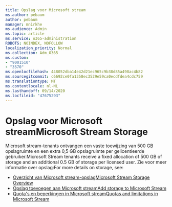 ```yaml
---
title: Opslag voor Microsoft stream
ms.author: pebaum
author: pebaum
manager: mnirkhe
ms.audience: Admin
ms.topic: article
ms.service: o365-administration
ROBOTS: NOINDEX, NOFOLLOW
localization_priority: Normal
ms.collection: Adm_O365
ms.custom:
- "9001510"
- "3570"
ms.openlocfilehash: 448052dba14e42d21ec965c9b38d85a498ac4b82
ms.sourcegitcommit: c6692ce0fa1358ec3529e59ca0ecdfdea4cdc759
ms.translationtype: MT
ms.contentlocale: nl-NL
ms.lasthandoff: 09/14/2020
ms.locfileid: "47675293"
---
```

# <a name="microsoft-stream-storage"></a><span data-ttu-id="9d61b-102">Opslag voor Microsoft stream</span><span class="sxs-lookup"><span data-stu-id="9d61b-102">Microsoft Stream Storage</span></span>

<span data-ttu-id="9d61b-103">Microsoft stream-tenants ontvangen een vaste toewijzing van 500 GB opslagruimte en een extra 0,5 GB opslagruimte per gelicentieerde gebruiker.</span><span class="sxs-lookup"><span data-stu-id="9d61b-103">Microsoft Stream tenants receive a fixed allocation of 500 GB of storage and an additional 0.5 GB of storage per licensed user.</span></span>
<span data-ttu-id="9d61b-104">Zie voor meer informatie over opslag:</span><span class="sxs-lookup"><span data-stu-id="9d61b-104">For more details on storage, see:</span></span>

- [<span data-ttu-id="9d61b-105">Overzicht van Microsoft stream-opslag</span><span class="sxs-lookup"><span data-stu-id="9d61b-105">Microsoft Stream Storage Overview</span></span>](https://docs.microsoft.com/stream/license-overview#storage)
- [<span data-ttu-id="9d61b-106">Opslag toevoegen aan Microsoft stream</span><span class="sxs-lookup"><span data-stu-id="9d61b-106">Add storage to Microsoft Stream</span></span>](https://docs.microsoft.com/stream/storage-add-on)
- [<span data-ttu-id="9d61b-107">Quota's en beperkingen in Microsoft stream</span><span class="sxs-lookup"><span data-stu-id="9d61b-107">Quotas and limitations in Microsoft Stream</span></span>](https://docs.microsoft.com/stream/quotas-and-limitations)
